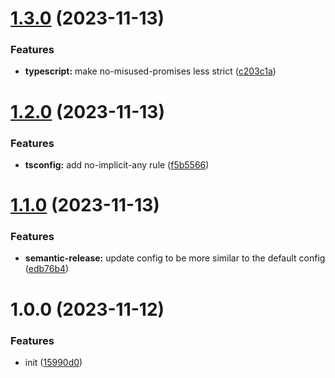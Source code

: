 # [1.3.0](https://github.com/TimoBechtel/style/compare/v1.2.0...v1.3.0) (2023-11-13)


### Features

* **typescript:** make no-misused-promises less strict ([c203c1a](https://github.com/TimoBechtel/style/commit/c203c1a065a6bad30557758e3a75239760fa1f80))

# [1.2.0](https://github.com/TimoBechtel/style/compare/v1.1.0...v1.2.0) (2023-11-13)


### Features

* **tsconfig:** add no-implicit-any rule ([f5b5566](https://github.com/TimoBechtel/style/commit/f5b55665fae229f4a84d30847ea4b91004596d18))

# [1.1.0](https://github.com/TimoBechtel/style/compare/v1.0.0...v1.1.0) (2023-11-13)


### Features

* **semantic-release:** update config to be more similar to the default config ([edb76b4](https://github.com/TimoBechtel/style/commit/edb76b4cb6d2e39c63c3829149084288886f3e68))

# 1.0.0 (2023-11-12)


### Features

* init ([15990d0](https://github.com/TimoBechtel/style/commit/15990d013e7afdc7eeb1b888fc13564db64e278d))
